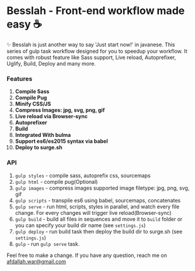 # Besslah - Front-end workflow made easy ☕
✨ Besslah is just another way to say 'Just start now!' in javanese. This series of gulp task workflow designed for you to speedup your workflow. It comes with robust feature like Sass support, Live reload, Autoprefixer, Uglify, Build, Deploy and many more.

### Features
1. **Compile Sass**
2. **Compile Pug**
3. **Minify CSS/JS**
4. **Compress Images: jpg, svg, png, gif**
5. **Live reload via Browser-sync**
6. **Autoprefixer**
7. **Build**
8. **Integrated With bulma**
9. **Support es6/es2015 syntax via babel**
8. **Deploy to surge.sh**

### API
1. `gulp styles` - compile sass, autoprefix css, sourcemaps
2. `gulp html` - compile pug(Optional)
3. `gulp images` - compress images supported image filetype: jpg, png, svg, gif
4. `gulp scripts` - transpile es6 using babel, sourcemaps, concatenates
5. `gulp serve` - run html, scripts, styles in parallel, and watch every file change. For every changes will trigger live reload(Browser-sync)
6. `gulp build` - build all files in sequences and move it to `build` folder or you can specify your build dir name (see `settings.js`)
7. `gulp deploy` -  run build task then deploy the build dir to surge.sh (see `settings.js`)
8. `gulp` - run `gulp serve` task.


Feel free to make a change. If you have any question, reach me on afdallah.war@gmail.com
